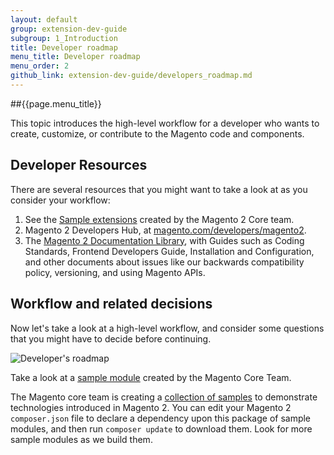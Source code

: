 ```yaml
---
layout: default
group: extension-dev-guide
subgroup: 1_Introduction
title: Developer roadmap
menu_title: Developer roadmap
menu_order: 2
github_link: extension-dev-guide/developers_roadmap.md
---
```


##{{page.menu_title}}


This topic introduces the high-level workflow for a developer who wants to create, customize, or contribute to the Magento code and components.

<h2 id="developer_roadmap_resources">Developer Resources</h2>
There are several resources that you might want to take a look at as you consider your workflow:

1. See the <a href="https://github.com/magento/magento2-samples">Sample extensions</a> created by the Magento 2 Core team.
2. Magento 2 Developers Hub, at <a href="http://magento.com/developers/magento2">magento.com/developers/magento2</a>.
3. The <a href="{{ site.baseurl }}index.html">Magento 2 Documentation Library</a>, with Guides such as Coding Standards, Frontend Developers Guide, Installation and Configuration, and other documents about issues like our backwards compatibility policy, versioning, and using Magento APIs.


<h2 id="developer_roadmap_workflow">Workflow and related decisions</h2>
Now let's take a look at a high-level workflow, and consider some questions that you might have to decide before continuing.

<p><img src="{{ site.baseurl }}common/images/EDG_dev_roadmap.png" alt="Developer's roadmap"></p>

<div class="bs-callout bs-callout-info" id="info">
  <p>Take a look at a <a href="https://github.com/magento/magento2-samples/tree/master/sample-module-minimal"> sample module</a> created by the Magento Core Team. </p>
  <p>The Magento core team is creating a <a href="https://github.com/magento/magento2-samples"> collection of samples</a> to demonstrate technologies introduced in Magento 2. You can edit your Magento 2 <code>composer.json</code> file to declare a dependency upon this package of sample modules, and then run <code>composer update</code> to download them. Look for more sample modules as we build them.</p>
 </div>
